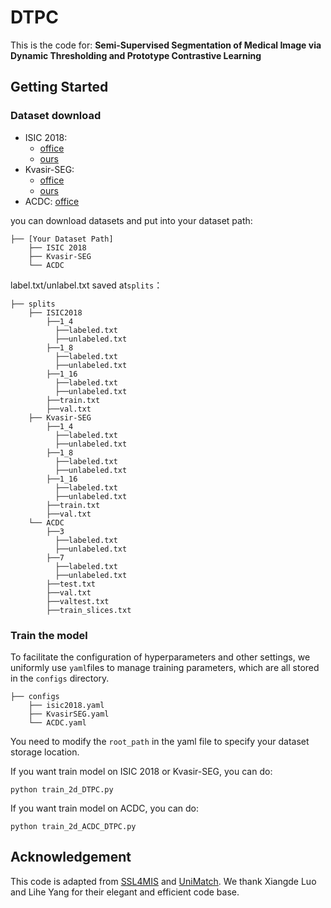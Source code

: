 # DTPC

This is the code for:
**Semi-Supervised Segmentation of Medical Image via Dynamic Thresholding and Prototype Contrastive Learning**</br>

## Getting Started

### Dataset download
- ISIC 2018: 
  - [office](https://challenge.isic-archive.com/data/#2018)
  - [ours](https://pan.baidu.com/s/1PKf0q3UzqXKMYkFCKvrwNw?pwd=ykve)
- Kvasir-SEG: 
  - [office](https://datasets.simula.no/kvasir-seg/)
  - [ours](https://pan.baidu.com/s/15zBUQTHb4tLsWWj8O9yEow?pwd=ih2b)
- ACDC: [office](https://drive.google.com/file/d/1LOust-JfKTDsFnvaidFOcAVhkZrgW1Ac/view?usp=sharing)

you can download datasets and put into your dataset path:
```
├── [Your Dataset Path]
    ├── ISIC 2018
    ├── Kvasir-SEG
    └── ACDC
```
label.txt/unlabel.txt saved at``splits``：
```
├── splits
    ├── ISIC2018
        ├──1_4
          ├──labeled.txt
          ├──unlabeled.txt
        ├──1_8
          ├──labeled.txt
          ├──unlabeled.txt
        ├──1_16
          ├──labeled.txt
          ├──unlabeled.txt
        ├──train.txt
        ├──val.txt
    ├── Kvasir-SEG
        ├──1_4
          ├──labeled.txt
          ├──unlabeled.txt
        ├──1_8
          ├──labeled.txt
          ├──unlabeled.txt
        ├──1_16
          ├──labeled.txt
          ├──unlabeled.txt
        ├──train.txt
        ├──val.txt
    └── ACDC
        ├──3
          ├──labeled.txt
          ├──unlabeled.txt
        ├──7
          ├──labeled.txt
          ├──unlabeled.txt
        ├──test.txt
        ├──val.txt
        ├──valtest.txt
        ├──train_slices.txt
```

### Train the model
To facilitate the configuration of hyperparameters and other settings, we uniformly use ``yaml``files to manage training parameters, which are all stored in the ``configs`` directory.

```
├── configs
    ├── isic2018.yaml
    ├── KvasirSEG.yaml
    └── ACDC.yaml
```

You need to modify the ``root_path`` in the yaml file to specify your dataset storage location.

If you want train model on ISIC 2018 or Kvasir-SEG, you can do:
```
python train_2d_DTPC.py
```

If you want train model on ACDC, you can do:
```
python train_2d_ACDC_DTPC.py
```

## Acknowledgement

This code is adapted from [SSL4MIS](https://github.com/HiLab-git/SSL4MIS) and [UniMatch](https://github.com/LiheYoung/UniMatch).
We thank Xiangde Luo and Lihe Yang for their elegant and efficient code base.

